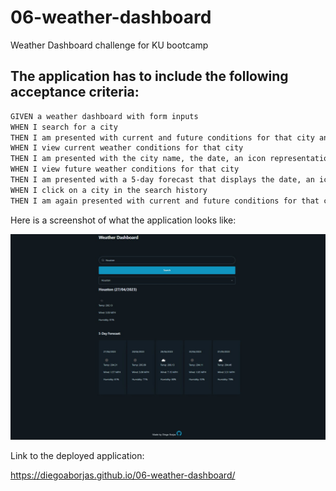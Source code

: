 # 06-weather-dashboard
Weather Dashboard challenge for KU bootcamp

## The application has to include the following acceptance criteria:

```md
GIVEN a weather dashboard with form inputs
WHEN I search for a city
THEN I am presented with current and future conditions for that city and that city is added to the search history
WHEN I view current weather conditions for that city
THEN I am presented with the city name, the date, an icon representation of weather conditions, the temperature, the humidity, and the the wind speed
WHEN I view future weather conditions for that city
THEN I am presented with a 5-day forecast that displays the date, an icon representation of weather conditions, the temperature, the wind speed, and the humidity
WHEN I click on a city in the search history
THEN I am again presented with current and future conditions for that city
```

Here is a screenshot of what the application looks like:

![screenshot](./assets/images/screenshot.jpg)

Link to the deployed application:

https://diegoaborjas.github.io/06-weather-dashboard/